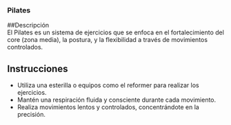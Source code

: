 
### Pilates

##Descripción  
El Pilates es un sistema de ejercicios que se enfoca en el fortalecimiento del core (zona media), la postura, y la flexibilidad a través de movimientos controlados.

## Instrucciones
- Utiliza una esterilla o equipos como el reformer para realizar los ejercicios.
- Mantén una respiración fluida y consciente durante cada movimiento.
- Realiza movimientos lentos y controlados, concentrándote en la precisión.